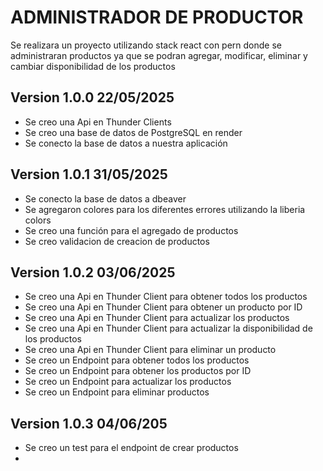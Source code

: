 # ADMINISTRADOR DE PRODUCTOR

Se realizara un proyecto utilizando stack react con pern donde se administraran productos ya que se podran agregar, modificar, eliminar y cambiar disponibilidad de los productos

## Version 1.0.0 22/05/2025
- Se creo una Api en Thunder Clients
- Se creo una base de datos de PostgreSQL en render
- Se conecto la base de datos a nuestra aplicación 

## Version 1.0.1 31/05/2025
- Se conecto la base de datos a dbeaver
- Se agregaron colores para los diferentes errores utilizando la liberia colors
- Se creo una función para el agregado de productos
- Se creo validacion de creacion de productos 

## Version 1.0.2 03/06/2025
- Se creo una Api en Thunder Client para obtener todos los productos
- Se creo una Api en Thunder Client para obtener un producto por ID
- Se creo una Api en Thunder Client para actualizar los productos
- Se creo una Api en Thunder Client para actualizar la disponibilidad de los productos
- Se creo una Api en Thunder Client para eliminar un producto
- Se creo un Endpoint para obtener todos los productos
- Se creo un Endpoint para obtener los productos por ID
- Se creo un Endpoint para actualizar los productos
- Se creo un Endpoint para eliminar productos

## Version 1.0.3 04/06/205
- Se creo un test para el endpoint de crear productos
- 